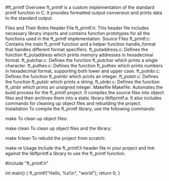 #ft_printf
Overview
ft_printf is a custom implementation of the standard printf function in C. It provides formatted output conversion and prints data to the standard output.

Files and Their Roles
Header File
ft_printf.h: This header file includes necessary library imports and contains function prototypes for all the functions used in the ft_printf implementation.
Source Files
ft_printf.c: Contains the main ft_printf function and a helper function handle_format that handles different format specifiers.
ft_putaddress.c: Defines the function ft_putaddress which prints memory addresses in hexadecimal format.
ft_putchar.c: Defines the function ft_putchar which prints a single character.
ft_puthex.c: Defines the function ft_puthex which prints numbers in hexadecimal format, supporting both lower and upper case.
ft_putnbr.c: Defines the function ft_putnbr which prints an integer.
ft_putstr.c: Defines the function ft_putstr which prints a string.
ft_utnbr.c: Defines the function ft_utnbr which prints an unsigned integer.
Makefile
Makefile: Automates the build process for the ft_printf project. It compiles the source files into object files and then archives them into a static library libftprintf.a. It also includes commands for cleaning up object files and rebuilding the project.
Installation
To compile the ft_printf library, use the following commands:

make
To clean up object files:

make clean
To clean up object files and the library:

make fclean
To rebuild the project from scratch:

make re
Usage
Include the ft_printf.h header file in your project and link against the libftprintf.a library to use the ft_printf function.


#include "ft_printf.h"

int main() {
    ft_printf("Hello, %s!\n", "world");
    return 0;
}
